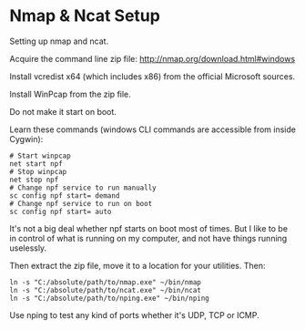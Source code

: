 Nmap & Ncat Setup
=================

Setting up nmap and ncat.

Acquire the command line zip file: http://nmap.org/download.html#windows

Install vcredist x64 (which includes x86) from the official Microsoft sources.

Install WinPcap from the zip file.

Do not make it start on boot.

Learn these commands (windows CLI commands are accessible from inside Cygwin):

```
# Start winpcap
net start npf
# Stop winpcap
net stop npf
# Change npf service to run manually
sc config npf start= demand
# Change npf service to run on boot
sc config npf start= auto
```

It's not a big deal whether npf starts on boot most of times. But I like to be in control of what is running on my computer, and not have things running uselessly.

Then extract the zip file, move it to a location for your utilities. Then:

```
ln -s "C:/absolute/path/to/nmap.exe" ~/bin/nmap
ln -s "C:/absolute/path/to/ncat.exe" ~/bin/ncat
ln -s "C:/absolute/path/to/nping.exe" ~/bin/nping
```

Use nping to test any kind of ports whether it's UDP, TCP or ICMP.